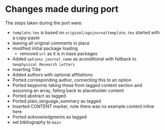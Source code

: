 # Changes made during port

The steps taken during the port were:

- `template.tex` is based on `original/agujournaltemplate.tex` started with a copy-paste
- leaving all original comments in place
- modified initial package loading
  - removed `url` as it is in base packages
- Added `options.journal_name` as aconditional with fallback to `Geophysical Research Letters`
- inserting Title
- Added authors with optional affiliations
- Ported corresponding author, connecting this to an option
- Ported keypoints taking these from tagged content section and assuming an array, falling back to placeholder content
- Ported abstract as tagged
- Ported plain_language_summary as tagged
- Inserted CONTENT marker, note there was no example content inline here
- Ported acknowledgments as tagged
- set bibliography to `main`
